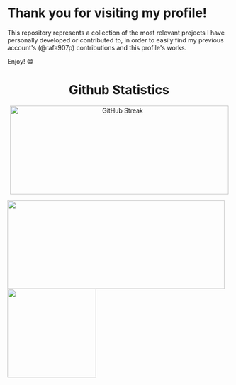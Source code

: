 # Thank you for visiting my profile!


This repository represents a collection of the most relevant projects I have personally developed or contributed to, in order to easily find my previous account's (@rafa907p) contributions and this profile's works.

Enjoy! 😁


<h1 align="center">Github Statistics</h1>

<p align="center">
  <img height=200 width=493 align="center" src="https://streak-stats.demolab.com?user=rafael-andre1&theme=github-dark-blue&border_radius=10&date_format=j%20M%5B%20Y%5D&hide_border=true&border=EBDBB2&card_width=500" alt="GitHub Streak" />
</p>
<a href="https://github.com/rafael-andre1"><img height=200 width=490 align="center" src="https://github-readme-stats.vercel.app/api?username=rafael-andre1&theme=github_dark&hide_border=true&border_color=EBDBB2&show_icons=true&border_radius=8&card_width=490" /></a>
<a href="https://github.com/rafael-andre1"><img height=200 width=auto align="center" src="https://github-readme-stats.vercel.app/api/top-langs/?username=rafael-andre1&theme=github_dark&show_icons=true&hide_border=true&size_weight=0.35&count_weight=0.45&langs_count=10&layout=compact&border_color=EBDBB2&card_width=320&border_radius=8&exclude_repo=PROG_imageManipulation,dotfiles&hide=cmake,lua,makefile,gherkin" /></a>

